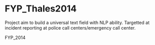 FYP_Thales2014
==============

Project aim to build a universal text field with NLP ability.
Targetted at incident reporting at police call centers/emergency call center.

FYP_2014
